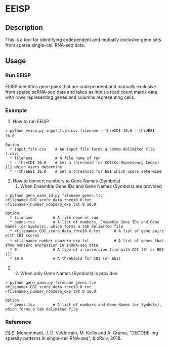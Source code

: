 # EEISP

## Description
This is a tool for identifying codependent and mutually exclusive gene sets from sparse single-cell 
RNA-seq data. 


## Usage
### Run EEISP
EEISP identifies gene pairs that are codependent and mutually exclusive from sparse 
scRNA-seq data and takes as input a read count matrix data with rows representing genes and 
columns representing cells. 

### Example
1. How to run EEISP  
```
> python eeisp.py input_file.csv filename --threCDI 10.0 --threEEI 10.0　　

Option
  * input_file.csv    # An input file forms a comma delimited file (.csv)
  * filename          # A file name of run
  * --threCDI 10.0    # Set a threshold for CDI(Co-Dependency Index) [1] which users determine
  * --threEEI 10.0    # Set a threshold for EEI which users determine
 ```

2. How to convert numbers to Gene Names (Symbols) 
   1. When Ensemble Gene IDs and Gene Names (Symbols) are provided
```
> python gene_name_id.py filename genes.tsv <filename>_CDI_score_data_thre10.0.txt <filename>_number_nonzero_exp.txt 0 10.0
 
Option
  * filename         # A file name of run
  * genes.tsv        # A list of numbers, Ensemble Gene IDs and Gene Names (or Symbols), which forms a tab delimited file 
  * <filename>_CDI_score_data_thre10.0.txt      # A list of gene pairs with CDI scores
  * <filename>_number_nonzero_exp.txt      　　　# A list of genes that show nonzero expression in scRNA-seq data
  * 0                # A type of a conversion file with CDI (0) or EEI (1)
  * 10.0             # A threhsold for CDI (or EEI)
```
2. 
   2. When only Gene Names (Symbols) is provided 
```
> python gene_name.py filename genes.tsv <filename>_CDI_score_data_thre10.0.txt <filename>_number_nonzero_exp.txt 0 10.0

Option
  * genes.tsv        # A list of numbers and Gene Names (or Symbols), which forms a tab delimited file 
```




### Reference 
[1] S. Mohammadi, J. D. Velderrain, M. Kellis and A. Grama, "DECODE-ing sparsity patterns in single-cell RNA-seq", bioRxiv, 2018. 

